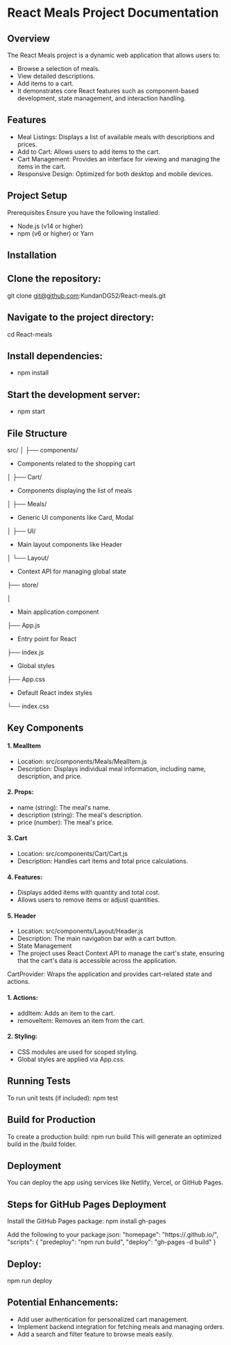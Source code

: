 # React Meals Project Documentation

## Overview
The React Meals project is a dynamic web application that allows users to:
- Browse a selection of meals.
- View detailed descriptions.
- Add items to a cart.
- It demonstrates core React features such as component-based development, state management, and interaction handling.

## Features
- Meal Listings: Displays a list of available meals with descriptions and prices.
- Add to Cart: Allows users to add items to the cart.
- Cart Management: Provides an interface for viewing and managing the items in the cart.
- Responsive Design: Optimized for both desktop and mobile devices.

## Project Setup
Prerequisites
Ensure you have the following installed:
 - Node.js (v14 or higher)
 - npm (v6 or higher) or Yarn

## Installation

## Clone the repository:
git clone git@github.com:KundanDG52/React-meals.git

## Navigate to the project directory:
cd React-meals

## Install dependencies:
- npm install

## Start the development server:
- npm start

## File Structure 
src/
│
├── components/
- Components related to the shopping cart

│   ├── Cart/
    
- Components displaying the list of meals

│   ├── Meals/

- Generic UI components like Card, Modal

│   ├── UI/

- Main layout components like Header

│   └── Layout/

- Context API for managing global state

├── store/    

│
- Main application component

├── App.js

- Entry point for React

├── index.js

- Global styles

├── App.css

- Default React index styles

└── index.css

## Key Components
#### 1. MealItem
- Location: src/components/Meals/MealItem.js
- Description: Displays individual meal information, including name, description, and price.

#### 2. Props:
 - name (string): The meal's name.
 - description (string): The meal's description.
 - price (number): The meal's price.

#### 3. Cart
 - Location: src/components/Cart/Cart.js
 - Description: Handles cart items and total price calculations.

#### 4. Features:
 - Displays added items with quantity and total cost.
 - Allows users to remove items or adjust quantities.

#### 5. Header
 - Location: src/components/Layout/Header.js
 - Description: The main navigation bar with a cart button.
 - State Management
 - The project uses React Context API to manage the cart's state, ensuring that the cart's data is accessible across the application.

CartProvider: Wraps the application and provides cart-related state and actions.
#### 1. Actions:
 - addItem: Adds an item to the cart.
 - removeItem: Removes an item from the cart.

#### 2. Styling:
 - CSS modules are used for scoped styling.
 - Global styles are applied via App.css.

## Running Tests
To run unit tests (if included):
npm test

## Build for Production
To create a production build: 
npm run build
This will generate an optimized build in the /build folder.

## Deployment
You can deploy the app using services like Netlify, Vercel, or GitHub Pages.

## Steps for GitHub Pages Deployment
Install the GitHub Pages package: 
npm install gh-pages

Add the following to your package.json: 
"homepage": "https://<username>.github.io/<repository-name>",
"scripts": {
  "predeploy": "npm run build",
  "deploy": "gh-pages -d build"
}

## Deploy:
npm run deploy

## Potential Enhancements:
 - Add user authentication for personalized cart management.
 - Implement backend integration for fetching meals and managing orders.
 - Add a search and filter feature to browse meals easily.
